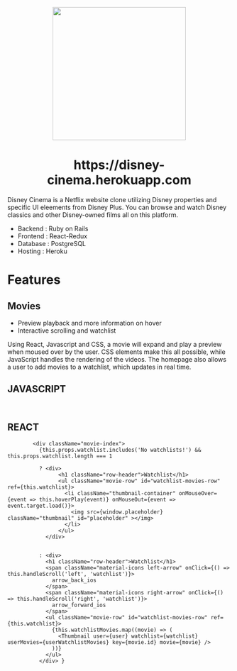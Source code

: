 <p align="center">
 <img src="https://github.com/HendrickSimonR/Disney-Cinema/blob/main/app/assets/images/logo.png?raw=true" align="center" width="300">
</p>

<h1 align="center">
 https://disney-cinema.herokuapp.com
</h1>
 
Disney Cinema is a Netflix website clone utilizing Disney properties and specific UI eleements from Disney Plus. You can browse and watch Disney classics and other Disney-owned films all on this platform.


- Backend : Ruby on Rails
- Frontend : React-Redux
- Database : PostgreSQL
- Hosting : Heroku


# Features

## Movies

- Preview playback and more information on hover
- Interactive scrolling and watchlist


Using React, Javascript and CSS, a movie will expand and play a preview when moused over by the user. CSS elements make this all possible, while JavaScript handles the rendering of the videos. The homepage also allows a user to add movies to a watchlist, which updates in real time.

## JAVASCRIPT

`````


`````

## REACT
`````
        <div className="movie-index">
          {this.props.watchlist.includes('No watchlists!') && this.props.watchlist.length === 1 
        
          ? <div>
                <h1 className="row-header">Watchlist</h1>
                <ul className="movie-row" id="watchlist-movies-row" ref={this.watchlist}>
                  <li className="thumbnail-container" onMouseOver={event => this.hoverPlay(event)} onMouseOut={event => event.target.load()}>
                    <img src={window.placeholder} className="thumbnail" id="placeholder" ></img>
                  </li>
                </ul>
            </div>
        
          
          : <div>
            <h1 className="row-header">Watchlist</h1>
            <span className="material-icons left-arrow" onClick={() => this.handleScroll('left', 'watchlist')}>
              arrow_back_ios
            </span>
            <span className="material-icons right-arrow" onClick={() => this.handleScroll('right', 'watchlist')}>
              arrow_forward_ios
            </span>
            <ul className="movie-row" id="watchlist-movies-row" ref={this.watchlist}>
              {this.watchlistMovies.map((movie) => (
                <Thumbnail user={user} watchlist={watchlist} userMovies={userWatchlistMovies} key={movie.id} movie={movie} />
              ))}
            </ul>
          </div> }

`````
